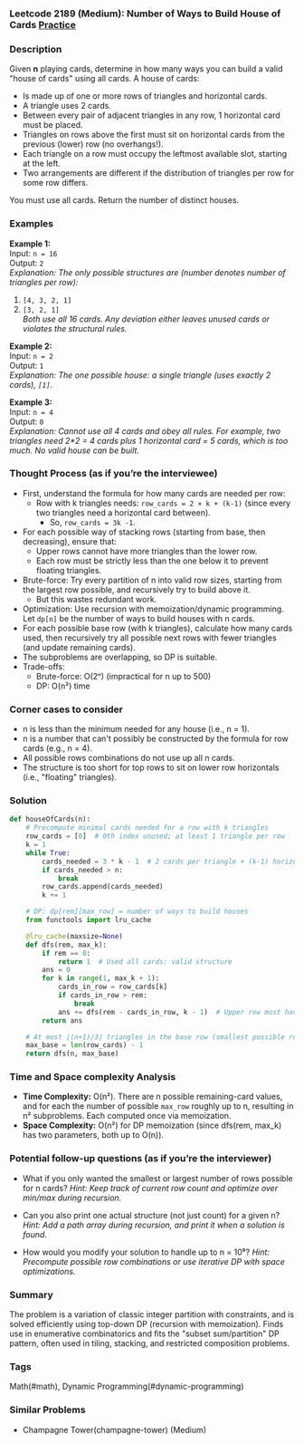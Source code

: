 ### Leetcode 2189 (Medium): Number of Ways to Build House of Cards [Practice](https://leetcode.com/problems/number-of-ways-to-build-house-of-cards)

### Description  
Given **n** playing cards, determine in how many ways you can build a valid "house of cards" using all cards. A house of cards:
- Is made up of one or more rows of triangles and horizontal cards.
- A triangle uses 2 cards.
- Between every pair of adjacent triangles in any row, 1 horizontal card must be placed.
- Triangles on rows above the first must sit on horizontal cards from the previous (lower) row (no overhangs!).
- Each triangle on a row must occupy the leftmost available slot, starting at the left.
- Two arrangements are different if the distribution of triangles per row for some row differs.

You must use all cards. Return the number of distinct houses.

### Examples  

**Example 1:**  
Input: `n = 16`  
Output: `2`  
*Explanation: The only possible structures are (number denotes number of triangles per row):*  
1. `[4, 3, 2, 1]`  
2. `[3, 2, 1]`  
*Both use all 16 cards. Any deviation either leaves unused cards or violates the structural rules.*

**Example 2:**  
Input: `n = 2`  
Output: `1`  
*Explanation: The one possible house: a single triangle (uses exactly 2 cards), `[1]`.*

**Example 3:**  
Input: `n = 4`  
Output: `0`  
*Explanation: Cannot use all 4 cards and obey all rules. For example, two triangles need 2\*2 = 4 cards plus 1 horizontal card = 5 cards, which is too much. No valid house can be built.*

### Thought Process (as if you’re the interviewee)  
- First, understand the formula for how many cards are needed per row:
  - Row with k triangles needs: `row_cards = 2 × k + (k-1)` (since every two triangles need a horizontal card between).
    - So, `row_cards = 3k -1`.
- For each possible way of stacking rows (starting from base, then decreasing), ensure that:
  - Upper rows cannot have more triangles than the lower row.
  - Each row must be strictly less than the one below it to prevent floating triangles.
- Brute-force: Try every partition of n into valid row sizes, starting from the largest row possible, and recursively try to build above it.
  - But this wastes redundant work.
- Optimization: Use recursion with memoization/dynamic programming. Let `dp[n]` be the number of ways to build houses with n cards.
- For each possible base row (with k triangles), calculate how many cards used, then recursively try all possible next rows with fewer triangles (and update remaining cards).
- The subproblems are overlapping, so DP is suitable.
- Trade-offs:
  - Brute-force: O(2ⁿ) (impractical for n up to 500)
  - DP: O(n²) time

### Corner cases to consider  
- n is less than the minimum needed for any house (i.e., n = 1).
- n is a number that can't possibly be constructed by the formula for row cards (e.g., n = 4).
- All possible rows combinations do not use up all n cards.
- The structure is too short for top rows to sit on lower row horizontals (i.e., "floating" triangles).

### Solution

```python
def houseOfCards(n):
    # Precompute minimal cards needed for a row with k triangles
    row_cards = [0]  # 0th index unused; at least 1 triangle per row
    k = 1
    while True:
        cards_needed = 3 * k - 1  # 2 cards per triangle + (k-1) horizontal
        if cards_needed > n:
            break
        row_cards.append(cards_needed)
        k += 1

    # DP: dp[rem][max_row] = number of ways to build houses
    from functools import lru_cache

    @lru_cache(maxsize=None)
    def dfs(rem, max_k):
        if rem == 0:
            return 1  # Used all cards: valid structure
        ans = 0
        for k in range(1, max_k + 1):
            cards_in_row = row_cards[k]
            if cards_in_row > rem:
                break
            ans += dfs(rem - cards_in_row, k - 1)  # Upper row must have ≤ k-1 triangles
        return ans

    # At most ⌊(n+1)/3⌋ triangles in the base row (smallest possible row is 3*1-1=2 cards)
    max_base = len(row_cards) - 1
    return dfs(n, max_base)
```

### Time and Space complexity Analysis  

- **Time Complexity:** O(n²). There are n possible remaining-card values, and for each the number of possible `max_row` roughly up to n, resulting in n² subproblems. Each computed once via memoization.
- **Space Complexity:** O(n²) for DP memoization (since dfs(rem, max_k) has two parameters, both up to O(n)).

### Potential follow-up questions (as if you’re the interviewer)  

- What if you only wanted the smallest or largest number of rows possible for n cards?
  *Hint: Keep track of current row count and optimize over min/max during recursion.*

- Can you also print one actual structure (not just count) for a given n?
  *Hint: Add a path array during recursion, and print it when a solution is found.*

- How would you modify your solution to handle up to n = 10⁶?
  *Hint: Precompute possible row combinations or use iterative DP with space optimizations.*

### Summary
The problem is a variation of classic integer partition with constraints, and is solved efficiently using top-down DP (recursion with memoization). Finds use in enumerative combinatorics and fits the "subset sum/partition" DP pattern, often used in tiling, stacking, and restricted composition problems.

### Tags
Math(#math), Dynamic Programming(#dynamic-programming)

### Similar Problems
- Champagne Tower(champagne-tower) (Medium)